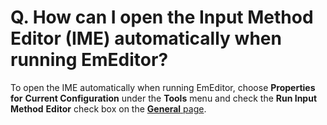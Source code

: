 # Q. How can I open the Input Method Editor (IME) automatically when running EmEditor?

To open the IME automatically when running EmEditor, choose **Properties for**
**Current Configuration** under the **Tools** menu and check the
**Run Input Method**
**Editor** check box on the [**General** page](../../dlg/properties/general/index).
